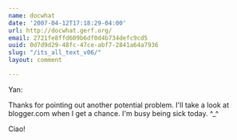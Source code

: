 ```yaml
---
name: docwhat
date: '2007-04-12T17:18:29-04:00'
url: http://docwhat.gerf.org/
email: 2721fe8ffd609b6df0d4b734defc9cd5
uuid: 0d7d9d29-48fc-47ce-abf7-2841a64a7936
slug: "/its_all_text_v06/"
layout: comment

---
```


Yan:

Thanks for pointing out another potential problem.  I'll take a look at blogger.com when I get a chance.  I'm busy being sick today. ^_^

Ciao!
